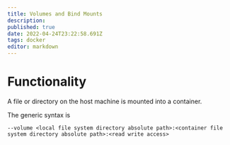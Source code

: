 ```yaml
---
title: Volumes and Bind Mounts
description: 
published: true
date: 2022-04-24T23:22:58.691Z
tags: docker
editor: markdown
---
```


# Functionality
A file or directory on the host machine is mounted into a container. 

The generic syntax is

```
--volume <local file system directory absolute path>:<container file system directory absolute path>:<read write access>
```